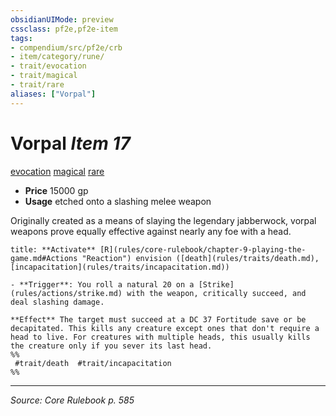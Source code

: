```yaml
---
obsidianUIMode: preview
cssclass: pf2e,pf2e-item
tags:
- compendium/src/pf2e/crb
- item/category/rune/
- trait/evocation
- trait/magical
- trait/rare
aliases: ["Vorpal"]
---
```

# Vorpal *Item 17*  
[evocation](evocation.md "Evocation School Trait")  [magical](magical.md "Magical Item Trait")  [rare](rare.md "Rare Rarity Trait")  

- **Price** 15000 gp
- **Usage** etched onto a slashing melee weapon

Originally created as a means of slaying the legendary jabberwock, vorpal weapons prove equally effective against nearly any foe with a head.

```ad-embed-ability
title: **Activate** [R](rules/core-rulebook/chapter-9-playing-the-game.md#Actions "Reaction") envision ([death](rules/traits/death.md), [incapacitation](rules/traits/incapacitation.md))

- **Trigger**: You roll a natural 20 on a [Strike](rules/actions/strike.md) with the weapon, critically succeed, and deal slashing damage.

**Effect** The target must succeed at a DC 37 Fortitude save or be decapitated. This kills any creature except ones that don't require a head to live. For creatures with multiple heads, this usually kills the creature only if you sever its last head.  
%%
 #trait/death  #trait/incapacitation 
%%
```


---
*Source: Core Rulebook p. 585*